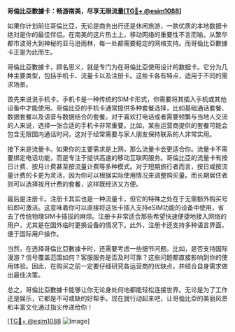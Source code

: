 **哥倫比亞數據卡：畅游南美，尽享无限流量[[TG💪+ @esim1088](https://t.me/s/esim1088)]**

如果你计划前往哥倫比亞，无论是商务出行还是休闲旅游，一款优质的本地数据卡绝对是你的最佳伴侣。在南美的这片热土上，移动网络的重要性不言而喻。从繁华都市波哥大到神秘的亚马逊雨林，每一处都需要稳定的网络支持。而哥倫比亞數據卡正是为此而生。

哥倫比亞數據卡，顾名思义，就是专门为在哥倫比亞使用设计的数据卡。它分为几种主要类型，包括手机卡、流量卡以及注册卡。这些卡各有特点，适用于不同的需求场景。

首先来说说手机卡。手机卡是一种传统的SIM卡形式，你需要将其插入手机或其他设备中才能使用。哥倫比亞的手机卡通常提供多种套餐选择，比如基础通话套餐、数据套餐以及语音与数据结合的套餐。对于喜欢打电话或者需要频繁与当地人交流的人来说，选择一张合适的手机卡非常重要。比如，某些运营商提供的套餐可能会包含无限国内通话时间，这对于经常需要与家人朋友保持联系的人非常实用。

接下来是流量卡。如果你的主要需求是上网，那么流量卡会更适合你。流量卡不需要绑定电话功能，而是专注于提供高速的移动互联网服务。哥倫比亞的流量卡有按日计费、按月计费甚至按流量计费等多种模式。对于短期旅行者而言，按日或按流量计费的卡更为灵活，因为你可以根据实际使用情况来调整购买量。而长期居住者则可以选择按月计费的套餐，这样既经济又方便。

最后是注册卡。注册卡其实也是一种流量卡，但它的特殊之处在于无需额外购买号码即可激活。这意味着你可以直接将这张卡插入支持eSIM功能的设备中使用，省去了传统物理SIM卡插拔的麻烦。注册卡非常适合那些希望快速便捷地接入网络的用户，尤其是在国外临时更换设备的情况下。此外，注册卡还支持多种语言界面，便于国际用户操作。

当然，在选择哥倫比亞數據卡时，还需要考虑一些细节问题。比如，是否支持国际漫游？信号覆盖范围如何？客服服务是否及时可靠？这些问题都直接影响到你的使用体验。因此，在购买之前一定要仔细研究各运营商的优缺点，并结合自身需求做出最佳决策。

总之，哥倫比亞數據卡能够让你无论身处何地都能轻松连接世界。无论是为了工作还是娱乐，它都是不可或缺的好帮手。现在就行动起来吧，让哥倫比亞的美丽风景和丰富文化通过指尖传递给你！

[[TG💪+ @esim1088](https://t.me/s/esim1088) ![Image](https://i.postimg.cc/4NQfJmqS/Snipaste-2025-05-13-00-14-12.png)]